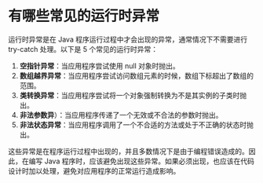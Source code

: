 # 有哪些常见的运行时异常

运行时异常是在 Java 程序运行过程中才会出现的异常，通常情况下不需要进行 try-catch 处理。以下是 5 个常见的运行时异常：

1. **空指针异常**：当应用程序尝试使用 null 对象时抛出。
2. **数组越界异常**：当应用程序尝试访问数组元素的时候，数组下标超出了数组的范围。
3. **类转换异常**：当应用程序尝试将一个对象强制转换为不是其实例的子类时抛出。
4. **非法参数异**）：当应用程序传递了一个无效或不合法的参数时抛出。
5. **非法状态异常**：当应用程序调用了一个不合适的方法或处于不正确的状态时抛出。

这些异常是在程序运行过程中出现的，并且多数情况下是由于编程错误造成的。因此，在编写 Java 程序时，应该避免出现这些异常。如果必须出现，也应该在代码设计时加以处理，避免对应用程序的正常运行造成影响。



